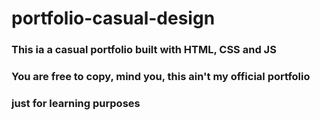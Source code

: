 # portfolio-casual-design
### This ia a casual portfolio built with HTML, CSS and JS
### You are free to copy, mind you, this ain't my official portfolio
### just for learning purposes
